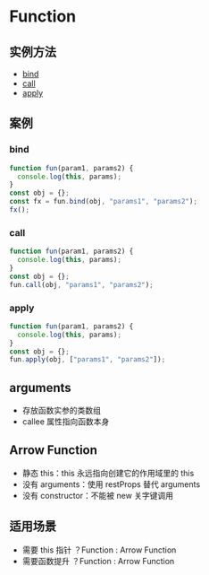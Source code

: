 # Function

## 实例方法

- [bind](#bind)
- [call](#call)
- [apply](#apply)

## 案例

### bind

```js
function fun(param1, params2) {
  console.log(this, params);
}
const obj = {};
const fx = fun.bind(obj, "params1", "params2");
fx();
```

### call

```js
function fun(param1, params2) {
  console.log(this, params);
}
const obj = {};
fun.call(obj, "params1", "params2");
```

### apply

```js
function fun(param1, params2) {
  console.log(this, params);
}
const obj = {};
fun.apply(obj, ["params1", "params2"]);
```

## arguments

- 存放函数实参的类数组
- callee 属性指向函数本身

## Arrow Function

- 静态 this：this 永远指向创建它的作用域里的 this
- 没有 arguments：使用 restProps 替代 arguments
- 没有 constructor：不能被 new 关字键调用

## 适用场景

- 需要 this 指针 ？Function : Arrow Function
- 需要函数提升 ？Function : Arrow Function
